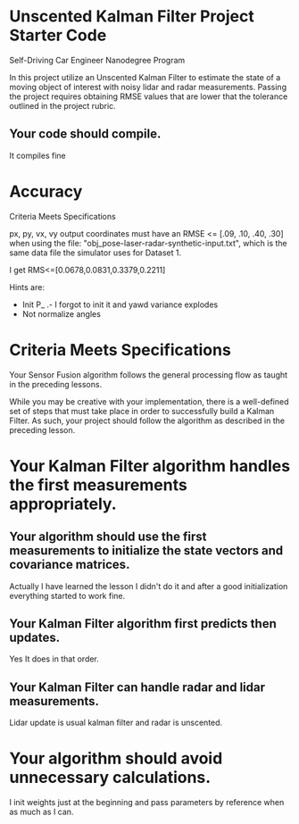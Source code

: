 # Unscented Kalman Filter Project Starter Code
Self-Driving Car Engineer Nanodegree Program

In this project utilize an Unscented Kalman Filter to estimate the state of a moving object of interest with noisy lidar and radar measurements. Passing the project requires obtaining RMSE values that are lower that the tolerance outlined in the project rubric. 

## Your code should compile.
It compiles fine

# Accuracy
Criteria 	Meets Specifications

px, py, vx, vy output coordinates must have an RMSE <= [.09, .10, .40, .30] when using the file: "obj_pose-laser-radar-synthetic-input.txt", which is the same data file the simulator uses for Dataset 1.

I get RMS<=[0.0678,0.0831,0.3379,0.2211]

Hints are:
 - Init P_ .- I forgot to init it and yawd variance explodes
 - Not normalize angles	


# Criteria 	Meets Specifications

Your Sensor Fusion algorithm follows the general processing flow as taught in the preceding lessons.
	

While you may be creative with your implementation, there is a well-defined set of steps that must take place in order to successfully build a Kalman Filter. As such, your project should follow the algorithm as described in the preceding lesson.

# Your Kalman Filter algorithm handles the first measurements appropriately.	

## Your algorithm should use the first measurements to initialize the state vectors and covariance matrices.
Actually I have learned the lesson I didn't do it and after a good initialization everything started to work fine.


## Your Kalman Filter algorithm first predicts then updates.
Yes It does in that order.
	

## Your Kalman Filter can handle radar and lidar measurements.

Lidar update is usual kalman filter and radar is unscented.
	

# Your algorithm should avoid unnecessary calculations.

I init weights just at the beginning and pass parameters by reference when as much as I can.

